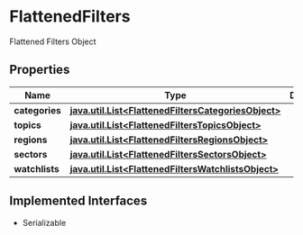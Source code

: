 

# FlattenedFilters

Flattened Filters Object

## Properties

Name | Type | Description | Notes
------------ | ------------- | ------------- | -------------
**categories** | [**java.util.List&lt;FlattenedFiltersCategoriesObject&gt;**](FlattenedFiltersCategoriesObject.md) |  |  [optional]
**topics** | [**java.util.List&lt;FlattenedFiltersTopicsObject&gt;**](FlattenedFiltersTopicsObject.md) |  |  [optional]
**regions** | [**java.util.List&lt;FlattenedFiltersRegionsObject&gt;**](FlattenedFiltersRegionsObject.md) |  |  [optional]
**sectors** | [**java.util.List&lt;FlattenedFiltersSectorsObject&gt;**](FlattenedFiltersSectorsObject.md) |  |  [optional]
**watchlists** | [**java.util.List&lt;FlattenedFiltersWatchlistsObject&gt;**](FlattenedFiltersWatchlistsObject.md) |  |  [optional]


## Implemented Interfaces

* Serializable


